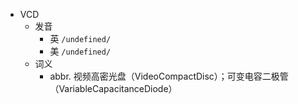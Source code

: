 - VCD
  - 发音
    - 英 `/undefined/`
    - 美 `/undefined/`
  - 词义
    - abbr. 视频高密光盘（VideoCompactDisc）；可变电容二极管（VariableCapacitanceDiode）

